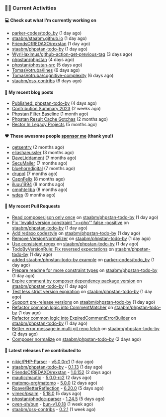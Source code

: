 ### 👨‍💻 Current Activities


#### 💻 Check out what I'm currently working on

- [parker-codes/todo_by](https://github.com/parker-codes/todo_by) (1 day ago)
- [staabm/staabm.github.io](https://github.com/staabm/staabm.github.io) (1 day ago)
- [FriendsOfREDAXO/rexstan](https://github.com/FriendsOfREDAXO/rexstan) (1 day ago)
- [staabm/phpstan-todo-by](https://github.com/staabm/phpstan-todo-by) (1 day ago)
- [WyriHaximus/github-action-get-previous-tag](https://github.com/WyriHaximus/github-action-get-previous-tag) (3 days ago)
- [phpstan/phpstan](https://github.com/phpstan/phpstan) (4 days ago)
- [phpstan/phpstan-src](https://github.com/phpstan/phpstan-src) (5 days ago)
- [TomasVotruba/lines](https://github.com/TomasVotruba/lines) (6 days ago)
- [TomasVotruba/cognitive-complexity](https://github.com/TomasVotruba/cognitive-complexity) (6 days ago)
- [staabm/oss-contribs](https://github.com/staabm/oss-contribs) (6 days ago)


#### 📜 My recent blog posts

- [Published: phpstan-todo-by](https://staabm.github.io/2023/12/17/phpstan-todo-by-published.html) (4 days ago)
- [Contribution Summary 2023](https://staabm.github.io/2023/12/07/contribution-summary-2023.html) (2 weeks ago)
- [Phpstan Filter Baseline](https://staabm.github.io/2023/10/30/phpstan-filter-baseline.html) (1 month ago)
- [Phpstan Result Cache Gotchas](https://staabm.github.io/2023/10/21/phpstan-result-cache-gotchas.html) (2 months ago)
- [Rector In Legacy Projects](https://staabm.github.io/2023/07/23/rector-in-legacy-projects.html) (5 months ago)


#### ❤️ These awesome people [sponsor me](https://github.com/sponsors/staabm) (thank you!)

- [getsentry](https://github.com/getsentry) (2 months ago)
- [eliashaeussler](https://github.com/eliashaeussler) (3 months ago)
- [DaveLiddament](https://github.com/DaveLiddament) (7 months ago)
- [SecuMailer](https://github.com/SecuMailer) (7 months ago)
- [bluehorndigital](https://github.com/bluehorndigital) (7 months ago)
- [drupol](https://github.com/drupol) (7 months ago)
- [CapnFelix](https://github.com/CapnFelix) (8 months ago)
- [iluuu1994](https://github.com/iluuu1994) (8 months ago)
- [omphteliba](https://github.com/omphteliba) (8 months ago)
- [wdes](https://github.com/wdes) (9 months ago)


#### 🔨 My recent Pull Requests

- [Read composer.json only once](https://github.com/staabm/phpstan-todo-by/pull/39) on [staabm/phpstan-todo-by](https://github.com/staabm/phpstan-todo-by) (1 day ago)
- [Fix &#39;Invalid version constraint &#34;&gt;=php&#34;&#39; false -positive](https://github.com/staabm/phpstan-todo-by/pull/38) on [staabm/phpstan-todo-by](https://github.com/staabm/phpstan-todo-by) (1 day ago)
- [Add redaxo codestyle](https://github.com/staabm/phpstan-todo-by/pull/37) on [staabm/phpstan-todo-by](https://github.com/staabm/phpstan-todo-by) (1 day ago)
- [Remove VersionNormalizer](https://github.com/staabm/phpstan-todo-by/pull/36) on [staabm/phpstan-todo-by](https://github.com/staabm/phpstan-todo-by) (1 day ago)
- [Use consistent regex](https://github.com/staabm/phpstan-todo-by/pull/35) on [staabm/phpstan-todo-by](https://github.com/staabm/phpstan-todo-by) (1 day ago)
- [TodoByVersionRule: Fix reversed expectations](https://github.com/staabm/phpstan-todo-by/pull/34) on [staabm/phpstan-todo-by](https://github.com/staabm/phpstan-todo-by) (1 day ago)
- [added staabm/phpstan-todo-by example](https://github.com/parker-codes/todo_by/pull/6) on [parker-codes/todo_by](https://github.com/parker-codes/todo_by) (1 day ago)
- [Prepare readme for more constraint types](https://github.com/staabm/phpstan-todo-by/pull/33) on [staabm/phpstan-todo-by](https://github.com/staabm/phpstan-todo-by) (1 day ago)
- [Expire comment by composer dependency package version](https://github.com/staabm/phpstan-todo-by/pull/32) on [staabm/phpstan-todo-by](https://github.com/staabm/phpstan-todo-by) (1 day ago)
- [Test less strict version expiration](https://github.com/staabm/phpstan-todo-by/pull/30) on [staabm/phpstan-todo-by](https://github.com/staabm/phpstan-todo-by) (1 day ago)
- [Support pre-release versions](https://github.com/staabm/phpstan-todo-by/pull/29) on [staabm/phpstan-todo-by](https://github.com/staabm/phpstan-todo-by) (1 day ago)
- [Refactor common logic into CommentMatcher](https://github.com/staabm/phpstan-todo-by/pull/28) on [staabm/phpstan-todo-by](https://github.com/staabm/phpstan-todo-by) (1 day ago)
- [Refactor common logic into ExpiredCommentErrorBuilder](https://github.com/staabm/phpstan-todo-by/pull/27) on [staabm/phpstan-todo-by](https://github.com/staabm/phpstan-todo-by) (1 day ago)
- [Better error message in multi git repo fetch](https://github.com/staabm/phpstan-todo-by/pull/25) on [staabm/phpstan-todo-by](https://github.com/staabm/phpstan-todo-by) (2 days ago)
- [Composer normalize](https://github.com/staabm/phpstan-todo-by/pull/24) on [staabm/phpstan-todo-by](https://github.com/staabm/phpstan-todo-by) (2 days ago)


#### 🔭 Latest releases I've contributed to

- [nikic/PHP-Parser](https://github.com/nikic/PHP-Parser) - [v5.0.0rc1](https://github.com/nikic/PHP-Parser/releases/tag/v5.0.0rc1) (1 day ago)
- [staabm/phpstan-todo-by](https://github.com/staabm/phpstan-todo-by) - [0.1.13](https://github.com/staabm/phpstan-todo-by/releases/tag/0.1.13) (1 day ago)
- [FriendsOfREDAXO/rexstan](https://github.com/FriendsOfREDAXO/rexstan) - [1.0.152](https://github.com/FriendsOfREDAXO/rexstan/releases/tag/1.0.152) (2 days ago)
- [mautic/mautic](https://github.com/mautic/mautic) - [5.0.0-rc2](https://github.com/mautic/mautic/releases/tag/5.0.0-rc2) (2 days ago)
- [matomo-org/matomo](https://github.com/matomo-org/matomo) - [5.0.0](https://github.com/matomo-org/matomo/releases/tag/5.0.0) (2 days ago)
- [Roave/BetterReflection](https://github.com/Roave/BetterReflection) - [6.20.0](https://github.com/Roave/BetterReflection/releases/tag/6.20.0) (5 days ago)
- [vimeo/psalm](https://github.com/vimeo/psalm) - [5.18.0](https://github.com/vimeo/psalm/releases/tag/5.18.0) (5 days ago)
- [phpstan/phpdoc-parser](https://github.com/phpstan/phpdoc-parser) - [1.24.5](https://github.com/phpstan/phpdoc-parser/releases/tag/1.24.5) (5 days ago)
- [oven-sh/bun](https://github.com/oven-sh/bun) - [bun-v1.0.18](https://github.com/oven-sh/bun/releases/tag/bun-v1.0.18) (1 week ago)
- [staabm/oss-contribs](https://github.com/staabm/oss-contribs) - [0.2.1](https://github.com/staabm/oss-contribs/releases/tag/0.2.1) (1 week ago)

